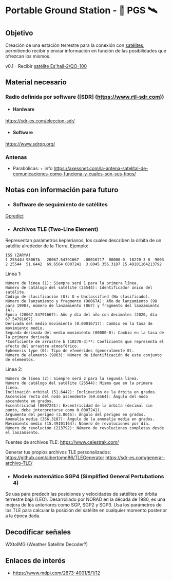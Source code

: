 # Portable Ground Station - 📡 PGS 🛰️

## Objetivo

Creación de una estación terrestre para la conexión con [satélites](https://www.amsat-ea.org/sat%C3%A9lites-activos/), permitiendo recibir y enviar información en función de las posibilidades que ofrezcan los mismos.

v0.1 - Recibir [satélite Es'hail-2/QO-100](https://amsat-dl.org/en/eshail-2-amsat-phase-4-a/) 

## Material necesario

### Radio definida por software ([SDR] (https://www.rtl-sdr.com))

* #### Hardware
https://sdr-es.com/eleccion-sdr/
* #### Software
https://www.sdrpp.org/

### Antenas

* Parabólicas: + info https://axessnet.com/la-antena-satelital-de-comunicaciones-como-funciona-y-cuales-son-sus-tipos/


## Notas con información para futuro
* ### Software de seguimiento de satélites
[Gpredict](https://oz9aec.dk/gpredict/)

* ### Archivos TLE (Two-Line Element)
Representan parámetros keplerianos, los cuales describen la órbita de un satélite alrededor de la Tierra.
Ejemplo:
```
ISS (ZARYA)
1 25544U 98067A   20067.54791667  .00016717  00000-0  10270-3 0  9003
2 25544  51.6442  69.6564 0007241  3.8045 356.3187 15.49101164213792
```
Línea 1:

    Número de línea (1): Siempre será 1 para la primera línea.
    Número de catálogo del satélite (25544): Identificador único del satélite.
    Código de clasificación (U): U = Unclassified (No clasificado).
    Número de lanzamiento y fragmento (98067A): Año de lanzamiento (98 para 1998), número de lanzamiento (067) y fragmento del lanzamiento (A).
    Época (20067.54791667): Año y día del año con decimales (2020, día 67.54791667).
    Derivada del medio movimiento (0.00016717): Cambio en la tasa de movimiento medio.
    Segunda derivada del medio movimiento (00000-0): Cambio en la tasa de la primera derivada.
    *Coeficiente de arrastre b (10270-3)**: Coeficiente que representa el efecto del arrastre atmosférico.
    Ephemeris type (0): Tipo de efemérides (generalmente 0).
    Número de elemento (9003): Número de identificación de este conjunto de elementos.

Línea 2:

    Número de línea (2): Siempre será 2 para la segunda línea.
    Número de catálogo del satélite (25544): Mismo que en la primera línea.
    Inclinación orbital (51.6442): Inclinación de la órbita en grados.
    Ascensión recta del nodo ascendente (69.6564): Ángulo del nodo ascendente en grados.
    Excentricidad (0007241): Excentricidad de la órbita (decimal sin punto, debe interpretarse como 0.0007241).
    Argumento del perigeo (3.8045): Ángulo del perigeo en grados.
    Anomalía media (356.3187): Ángulo de la anomalía media en grados.
    Movimiento medio (15.49101164): Número de revoluciones por día.
    Número de revolución (213792): Número de revoluciones completas desde el lanzamiento.

Fuentes de archivos TLE:
https://www.celestrak.com/

Generar tus propios archivos TLE personalizados:
https://github.com/albertomn86/TLEGenerator
https://sdr-es.com/generar-archivo-TLE/

* ### Modelo matemático SGP4 (Simplified General Pertubations 4)
Se usa para predecir las posiciones y velocidades de satélites en órbita terrestre baja (LEO). Desarrollado por NORAD en la década de 1980, es una mejora de los anteriores como SGP, SGP2 y SGP3. Usa los parámetros de los TLE para calcular la posición del satélite en cualquier momento posterior a la época dada.

## Decodificar señales
WXtoIMG (Weather Satellite Decoder?)


## Enlaces de interés
* https://www.mdpi.com/2673-4001/5/1/12
